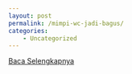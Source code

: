 ```yaml
---
layout: post
permalink: /mimpi-wc-jadi-bagus/
categories:
    - Uncategorized
---
```


[Baca Selengkapnya](/01)